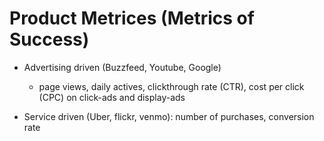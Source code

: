 # Product Metrices (Metrics of Success)

- Advertising driven (Buzzfeed, Youtube, Google)
  - page views, daily actives, clickthrough rate (CTR), cost per click (CPC) on click-ads and display-ads

- Service driven (Uber, flickr, venmo): number of purchases, conversion rate 

